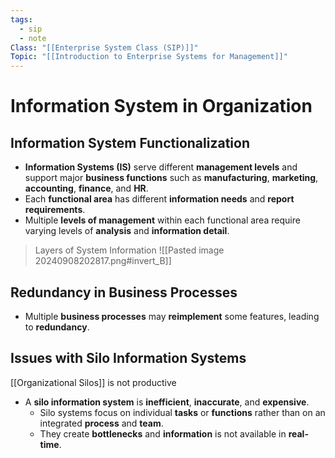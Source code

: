 ```yaml
---
tags:
  - sip
  - note
Class: "[[Enterprise System Class (SIP)]]"
Topic: "[[Introduction to Enterprise Systems for Management]]"
---
```


# Information System in Organization

## Information System Functionalization

- **Information Systems (IS)** serve different **management levels** and support major **business functions** such as **manufacturing**, **marketing**, **accounting**, **finance**, and **HR**.
- Each **functional area** has different **information needs** and **report requirements**.
- Multiple **levels of management** within each functional area require varying levels of **analysis** and **information detail**.

> Layers of System Information
![[Pasted image 20240908202817.png#invert_B]]


## Redundancy in Business Processes

- Multiple **business processes** may **reimplement** some features, leading to **redundancy**.

## Issues with Silo Information Systems
[[Organizational Silos]] is not productive

- A **silo information system** is **inefficient**, **inaccurate**, and **expensive**.
    - Silo systems focus on individual **tasks** or **functions** rather than on an integrated **process** and **team**.
    - They create **bottlenecks** and **information** is not available in **real-time**.
